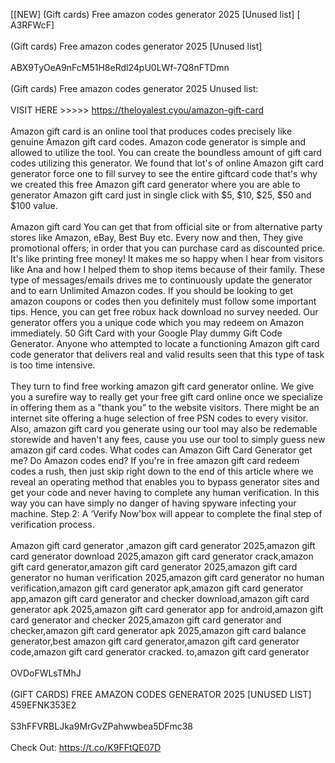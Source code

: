 [[NEW] (Gift cards) Free amazon codes generator 2025 [Unused list] [ A3RFWcF]
<br>
<br>(Gift cards) Free amazon codes generator 2025 [Unused list]
<br>
<br>ABX9TyOeA9nFcM51H8eRdl24pU0LWf-7Q8nFTDmn
<br>
<br>(Gift cards) Free amazon codes generator 2025 Unused list:
<br>
<br>VISIT HERE >>>>> https://theloyalest.cyou/amazon-gift-card
<br>
<br>Amazon gift card is an online tool that produces codes precisely like genuine Amazon gift card codes. Amazon code generator is simple and allowed to utilize the tool. You can create the boundless amount of gift card codes utilizing this generator. We found that lot's of online Amazon gift card generator force one to fill survey to see the entire giftcard code that's why we created this free Amazon gift card generator where you are able to generator Amazon gift card just in single click with $5, $10, $25, $50 and $100 value. 
<br>
<br>Amazon gift card You can get that from official site or from alternative party stores like Amazon, eBay, Best Buy etc. Every now and then, They give promotional offers; in order that you can purchase card as discounted price. It's like printing free money! It makes me so happy when I hear from visitors like Ana and how I helped them to shop items because of their family. These type of messages/emails drives me to continuously update the generator and to earn Unlimited Amazon codes. If you should be looking to get amazon coupons or codes then you definitely must follow some important tips. Hence, you can get free robux hack download no survey needed. Our generator offers you a unique code which you may redeem on Amazon immediately. 50 Gift Card with your Google Play dummy Gift Code Generator. Anyone who attempted to locate a functioning Amazon gift card code generator that delivers real and valid results seen that this type of task is too time intensive. 
<br>
<br>They turn to find free working amazon gift card generator online. We give you a surefire way to really get your free gift card online once we specialize in offering them as a ”thank you” to the website visitors. There might be an internet site offering a huge selection of free PSN codes to every visitor. Also, amazon gift card you generate using our tool may also be redemable storewide and haven't any fees, cause you use our tool to simply guess new amazon gif card codes. What codes can Amazon Gift Card Generator get me? Do Amazon codes end? If you're in free amazon gift card redeem codes a rush, then just skip right down to the end of this article where we reveal an operating method that enables you to bypass generator sites and get your code and never having to complete any human verification. In this way you can have simply no danger of having spyware infecting your machine. Step 2: A ‘Verify Now'box will appear to complete the final step of verification process. 
<br>
<br>Amazon gift card generator ,amazon gift card generator 2025,amazon gift card generator download 2025,amazon gift card generator crack,amazon gift card generator,amazon gift card generator 2025,amazon gift card generator no human verification 2025,amazon gift card generator no human verification,amazon gift card generator apk,amazon gift card generator app,amazon gift card generator and checker download,amazon gift card generator apk 2025,amazon gift card generator app for android,amazon gift card generator and checker 2025,amazon gift card generator and checker,amazon gift card generator apk 2025,amazon gift card balance generator,best amazon gift card generator,amazon gift card generator code,amazon gift card generator cracked. to,amazon gift card generator
<br>
<br>OVDoFWLsTMhJ
<br>
<br>(GIFT CARDS) FREE AMAZON CODES GENERATOR 2025 [UNUSED LIST] 459EFNK353E2
<br>
<br>S3hFFVRBLJka9MrGvZPahwwbea5DFmc38
<br>
<br>Check Out: https://t.co/K9FFtQE07D
<br>
